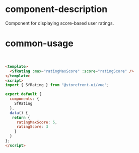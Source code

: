 # component-description
Component for displaying score-based user ratings.

# common-usage
<br>
<SfDocsRating style="display: flex" />

```html
<template>
  <SfRating :max="ratingMaxScore" :score="ratingScore" />
</template>
<script>
import { SfRating } from "@storefront-ui/vue";

export default {
  components: {
    SfRating
  },
  data() {
   return {
     ratingMaxScore: 5,
     ratingScore: 3
    }
  }
};
</script>
```
